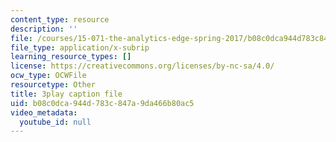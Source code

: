 ```yaml
---
content_type: resource
description: ''
file: /courses/15-071-the-analytics-edge-spring-2017/b08c0dca944d783c847a9da466b80ac5_xeszYyi9ooM.srt
file_type: application/x-subrip
learning_resource_types: []
license: https://creativecommons.org/licenses/by-nc-sa/4.0/
ocw_type: OCWFile
resourcetype: Other
title: 3play caption file
uid: b08c0dca-944d-783c-847a-9da466b80ac5
video_metadata:
  youtube_id: null
---
```

